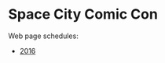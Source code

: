 # Space City Comic Con

Web page schedules:
* [2016](https://docs.google.com/spreadsheets/d/1dOiRCOpE2XLBDEWF5FsE3wvWNc3Dmec_4ckxBwj6uZk/edit#gid=0)
